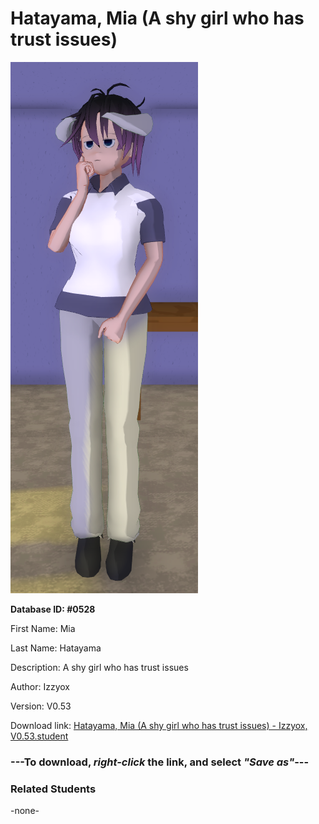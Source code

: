 # Hatayama, Mia (A shy girl who has trust issues)

<img src="../../Files/Images/Hatayama, Mia (A shy girl who has trust issues).png" title="Hatayama, Mia (A shy girl who has trust issues) - Izzyox, V0.53">

**Database ID: #0528**

First Name: Mia

Last Name: Hatayama

Description: A shy girl who has trust issues

Author: Izzyox

Version: V0.53

Download link: <a href="https://raw.githubusercontent.com/Arbiter1223/Daigaku-Gurashi-Custom-Students/master/Files/Student%20Files/Hatayama%2C%20Mia%20(A%20shy%20girl%20who%20has%20trust%20issues)%20-%20Izzyox%2C%20V0.53.student">Hatayama, Mia (A shy girl who has trust issues) - Izzyox, V0.53.student</a>

### ---**To download, _right-click_ the link, and select _"Save as"_**---

### Related Students

-none-
